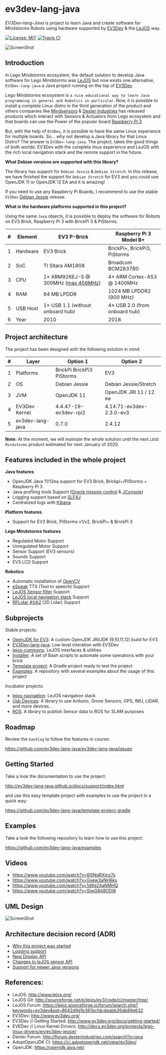 # ev3dev-lang-java

*EV3Dev-lang-Java* is project to learn Java and create software for Mindstorms Robots using hardware supported by [EV3Dev](http://www.ev3dev.org/) 
& the [LeJOS](http://www.lejos.org/) way.

[![License: MIT](https://img.shields.io/badge/License-MIT-blue.svg)](/LICENSE)
[![Travis CI](https://travis-ci.org/ev3dev-lang-java/ev3dev-lang-java.svg?branch=develop)](https://travis-ci.org/ev3dev-lang-java/ev3dev-lang-java)

![ScreenShot](https://raw.githubusercontent.com/jabrena/ev3dev-lang-java/master/docs/images/theThreeAmigos.jpg)

## Introduction

In Lego Mindstorms ecosystem, the default solution to develop Java software for Lego Mindstorms 
was [LeJOS](http://www.lejos.org/) but now exists one alternative, `EV3Dev-lang-java` a Java project 
running on the top of [EV3Dev](http://www.ev3dev.org/).  

Lego Mindstorms ecosystem is `a nice educational way to learn Java programming in general and Robotics in particular`. 
Now, it is possible to install a complete Linux distro in the third generation of the product and others companies like 
[Mindsensors](http://www.mindsensors.com/) & [Dexter Industries](https://www.dexterindustries.com/) has released products
 which interact with Sensors & Actuators from Lego ecosystem and that boards can use the Power of the popular board 
 [Raspberry Pi 3](https://www.raspberrypi.org/)
 
But, with the help of `EV3Dev`, it is possible to have the same Linux experience for multiple boards. 
So... why not develop a Java library for that Linux Distro? The answer is `EV3Dev-lang-java`. 
The project, takes the good things of both worlds: EV3Dev with the complete linux experience 
and LeJOS with the rich local navigation stack and the remote support in the future.

**What Debian versions are supported with this library?**

The library has support for `Debian Jessie` & `Debian Stretch`. 
In this release, we have finished the support for `Debian Stretch` for EV3 and you could
 use OpenJDK 11 or OpenJDK 12 EA and it is amazing! 

If you need to use any Raspberry Pi Boards, I recommend to use the stable `EV3Dev` 
[Debian Jessie](http://www.ev3dev.org/downloads/) release.

**What is the hardware platforms supported in this project?**

Using the same `Java` objects, it is possible to deploy the software for Robots on EV3 Brick, Raspberry Pi 3 with BrickPi 3 & PiStorms.

| # | Element  | EV3 P-Brick                                | Raspberry Pi 3 Model B+            |
|---|----------|--------------------------------------------|------------------------------------|
| 1 | Hardware | EV3 Brick                                  | BrickPi+, BrickPi3, PiStorms       |
| 2 | SoC      | TI Sitara AM1808                           | Broadcom BCM2837B0                 |
| 3 | CPU      | 1× ARM926EJ-S @ 300MHz ([max 456MHz][clk]) | 4× ARM Cortex-A53 @ 1400MHz        |
| 4 | RAM      | 64 MB LPDDR                                | 1024 MB LPDDR2 (900 MHz)           |
| 5 | USB Host | 1× USB 1.1  (without onboard hub)          | 4× USB 2.0 (from onboard hub)      |
| 6 | Year     | 2010                                       | 2018                               |

[clk]: https://lechnology.com/2018/06/overclocking-lego-mindstorms-ev3-part-2/

## Project architecture

The project has been designed with the following solution in mind:

| # | Layer            | Option 1                                   | Option 2                |
|---|------------------|--------------------------------------------|-------------------------|
| 1 | Platforms        | BrickPi BrickPi3 PiStorms              | EV3                     |
| 2 | OS               | Debian Jessie                              | Debian Jessie/Stretch          |
| 3 | JVM              | OpenJDK 11                               | OpenJDK JRI 11 / 12 ea          |
| 4 | EV3Dev Kernel    | 4.4.47-19-ev3dev-rpi2 | 4.14.71-ev3dev-2.3.0-ev3 |
| 5 | ev3dev-lang-java | 0.7.0                                      | 2.4.12                   |

**Note:** At the moment, we will maintain the whole solution  until the next `LEGO Mindstorms` product estimated 
for next January of 2020. 

## Features included in the whole project

**Java features**

* OpenJDK Java 11/12ea support for EV3 Brick, Brickpi+/PiStorms + Raspberry Pi 3
* Java profiling tools Support ([Oracle mission control](http://www.oracle.com/technetwork/java/javaseproducts/mission-control/java-mission-control-1998576.html) & [JConsole](http://docs.oracle.com/javase/7/docs/technotes/guides/management/jconsole.html))
* Logging support based on [SLF4J](https://www.slf4j.org/)
* Centralized logs with [Kibana](https://www.elastic.co/products/kibana)

**Platform features**

* Support for EV3 Brick, PiStorms v1/v2, BrickPi+ & BrickPi 3

**Lego Mindstorms features**

* Regulated Motor Support
* Unregulated Motor Support
* Sensor Support (EV3 sensors)
* Sounds Support
* EV3 LCD Support

**Robotics**

* Automatic installation of [OpenCV](http://opencv.org/)
* [eSpeak](http://espeak.sourceforge.net/) TTS (Text to speech) Support
* [LeJOS Sensor filter](http://sourceforge.net/p/lejos/wiki/Sensor%20Framework/) Support
* [LeJOS local navigation stack](https://github.com/ev3dev-lang-java/lejos-navigation) Support
* [RPLidar A1/A2](https://github.com/ev3dev-lang-java/usb-devices) (2D Lidar) Support

## Subprojects
  
Stable projects:
 
- [OpenJDK for EV3](https://github.com/ev3dev-lang-java/openjdk-ev3): A custom OpenJDK JRI/JDK (9,10,11,12) build for EV3 
- [EV3Dev-lang-java](https://github.com/ev3dev-lang-java/ev3dev-lang-java): Low level interation with EV3Dev
- [lejos-commons](https://github.com/ev3dev-lang-java/lejos-commons): LeJOS interfaces & utilities
- [Installer](https://github.com/ev3dev-lang-java/installer): A set of Bash scripts to automate some operations with your brick
- [Template project](https://github.com/ev3dev-lang-java/template_project_gradle): A Gradle project ready to test the project
- [Examples](https://github.com/ev3dev-lang-java/examples): A repository with several examples about the usage of this project

Incubator projects:

- [lejos-navigation](https://github.com/ev3dev-lang-java/lejos-navigation): LeJOS navigation stack
- [Usb Devices](https://github.com/ev3dev-lang-java/usb-devices): A library to use Arduino, Grove Sensors, GPS, IMU, LIDAR, and more devices...
- [ROS](https://github.com/ev3dev-lang-java/ros): A library to publish Sensor data to ROS for SLAM purposes

## Roadmap

Review the `backlog` to follow the features in course:

https://github.com/ev3dev-lang-java/ev3dev-lang-java/issues

## Getting Started

Take a look the documentation to use the project:

http://ev3dev-lang-java.github.io/docs/support/index.html

and use this easy template project with examples to use the project in a quick way:

https://github.com/ev3dev-lang-java/template-project-gradle

## Examples

Take a look the following repository to learn how to use this project:

https://github.com/ev3dev-lang-java/examples

## Videos

- https://www.youtube.com/watch?v=6l5NqRXmz7s
- https://www.youtube.com/watch?v=Gxew3aNH6ks
- https://www.youtube.com/watch?v=1d9q24aNMHQ
- https://www.youtube.com/watch?v=SIwG848ODI8

## UML Design

![ScreenShot](https://github.com/ev3dev-lang-java/ev3dev-lang-java/raw/master/docs/uml/graph.png)

## Architecture decision record (ADR)

* [Why this project was started](./docs/adr/adr-lejos-support.md)
* [Logging support](./docs/adr/adr-logging-support.md)
* [New Display API](./docs/adr/adr-display-api.md)
* [Changes to leJOS sensor API](./docs/adr/adr-lejos-sensor.md)
* [Support for newer Java versions](./docs/adr/adr-openjdk-builds.md)

## References:

* LeJOS: http://www.lejos.org/
* LeJOS Git: http://sourceforge.net/p/lejos/ev3/code/ci/master/tree/ 
* LeJOS Forum: https://lejos.sourceforge.io/forum/search.php?keywords=ev3dev&sid=8642d9d1b361bcfdcdeabb26db89e632
* EV3Dev: http://www.ev3dev.org/
* EV3Dev // Getting Started: http://www.ev3dev.org/docs/getting-started/
* EVEDev // Linux Kernel Drivers: http://docs.ev3dev.org/projects/lego-linux-drivers/en/ev3dev-jessie/
* Dexter Forum: http://forum.dexterindustries.com/search?q=java
* AdoptOpenJDK CI: https://ci.adoptopenjdk.net/view/ev3dev/
* OpenJDK: https://openjdk.java.net/
